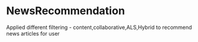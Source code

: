 # NewsRecommendation
Applied different filtering - content,collaborative,ALS,Hybrid to recommend news articles for user
